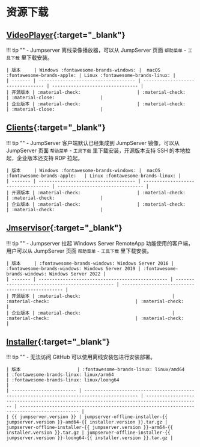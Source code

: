 # 资源下载

## [VideoPlayer](https://github.com/jumpserver/VideoPlayer/releases){:target="_blank"}
!!! tip ""
    - Jumpserver 离线录像播放器，可以从 JumpServer 页面 `帮助菜单` - `工具下载` 里下载安装。

    | 版本     | Windows :fontawesome-brands-windows: |  macOS :fontawesome-brands-apple: | Linux :fontawesome-brands-linux: |
    | ------- | ------------------------------------ | --------------------------------- | -------------------------------- |
    | 开源版本 | :material-check:                     | :material-check:                  | :material-close:                 |
    | 企业版本 | :material-check:                     | :material-check:                  | :material-close:                 |

## [Clients](https://github.com/jumpserver/clients/releases){:target="_blank"}
!!! tip ""
    - JumpServer 客户端默认已经集成到 JumpServer 镜像，可以从 JumpServer 页面 `帮助菜单` - `工具下载` 里下载安装，开源版本支持 SSH 的本地拉起，企业版本还支持 RDP 拉起。
    
    | 版本     | Windows :fontawesome-brands-windows: |  macOS :fontawesome-brands-apple:   | Linux :fontawesome-brands-linux: |
    | ------- | ------------------------------------ | ----------------------------------- | -------------------------------- |
    | 开源版本 | :material-check:                     | :material-check:                    | :material-check:                 |
    | 企业版本 | :material-check:                     | :material-check:                    | :material-check:                 |

## [Jmservisor](https://github.com/jumpserver/Jmservisor/releases){:target="_blank"}
!!! tip ""
    - Jumpserver 拉起 Windows Server RemoteApp 功能使用的客户端，用户可以从 JumpServer 页面 `帮助菜单` - `工具下载` 里下载安装。

    | 版本     | :fontawesome-brands-windows: Windows Server 2016 | :fontawesome-brands-windows: Windows Server 2019 | :fontawesome-brands-windows: Windows Server 2022 |
    | ------- | ------------------------------------------------ | ----------------------------------------------- | ------------------------------------------------ |
    | 开源版本 | :material-check:                                  | :material-check:                                | :material-check:                                 |
    | 企业版本 | :material-check:                                  | :material-check:                                | :material-check:                                 |

## [Installer](https://community.fit2cloud.com/#/products/jumpserver/downloads){:target="_blank"}
!!! tip ""
    - 无法访问 GitHub 可以使用离线安装包进行安装部署。

    | 版本                     | :fontawesome-brands-linux: linux/amd64                                                     | :fontawesome-brands-linux: linux/arm64                                                     | :fontawesome-brands-linux: linux/loong64                                                     |
    | ------------------------ | ------------------------------------------------------------------------------------------ | ------------------------------------------------------------------------------------------ | -------------------------------------------------------------------------------------------- |
    | {{ jumpserver.version }} | jumpserver-offline-installer-{{ jumpserver.version }}-amd64-{{ installer.version }}.tar.gz | jumpserver-offline-installer-{{ jumpserver.version }}-arm64-{{ installer.version }}.tar.gz | jumpserver-offline-installer-{{ jumpserver.version }}-loong64-{{ installer.version }}.tar.gz |
